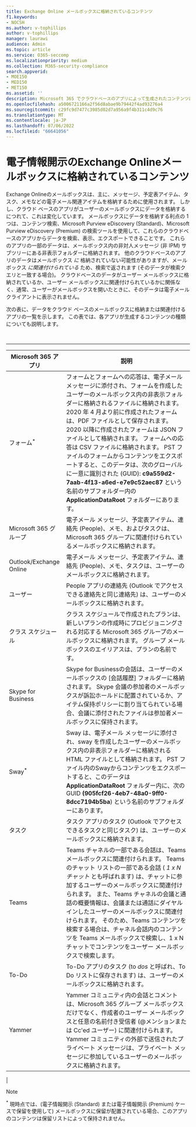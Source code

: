 ```yaml
---
title: Exchange Online メールボックスに格納されているコンテンツ
f1.keywords:
- NOCSH
ms.author: v-tophillips
author: v-tophillips
manager: laurawi
audience: Admin
ms.topic: article
ms.service: O365-seccomp
ms.localizationpriority: medium
ms.collection: M365-security-compliance
search.appverid:
- MOE150
- MED150
- MET150
ms.assetid: ''
description: Microsoft 365 でクラウドベースのアプリによって生成されたコンテンツは、ユーザーのExchange Onlineメールボックスに格納または関連付けられます。 このコンテンツは、Microsoft 電子情報開示ツールを使用して検索できます。
ms.openlocfilehash: a5006721166a2f56d8abae9b79442f4ad93276a4
ms.sourcegitcommit: c29fc9d7477c3985d02d7a956a9f4b311c4d9c76
ms.translationtype: MT
ms.contentlocale: ja-JP
ms.lasthandoff: 07/06/2022
ms.locfileid: "66641056"
---
```

# <a name="content-stored-in-exchange-online-mailboxes-for-ediscovery"></a>電子情報開示のExchange Onlineメールボックスに格納されているコンテンツ

Exchange Onlineのメールボックスは、主に、メッセージ、予定表アイテム、タスク、メモなどの電子メール関連アイテムを格納するために使用されます。 しかし、クラウド ベースのアプリがユーザーのメールボックスにデータを格納するにつれて、これは変化しています。 メールボックスにデータを格納する利点の 1 つは、コンテンツ検索、Microsoft Purview eDiscovery (Standard)、Microsoft Purview eDiscovery (Premium) の検索ツールを使用して、これらのクラウドベースのアプリからデータを検索、表示、エクスポートできることです。 これらのアプリの一部のデータは、メールボックス内の非対人メッセージ (非 IPM) サブツリーにある非表示フォルダーに格納されます。 他のクラウドベースのアプリのデータはメールボックス _に_ 格納されていない可能性がありますが、メールボックス _に関連付けられている_ ため、検索で返されます (そのデータが検索クエリと一致する場合)。 クラウドベースのデータがユーザー メールボックスに格納されているか、ユーザー メールボックスに関連付けられているかに関係なく、通常、ユーザーがメールボックスを開いたときに、そのデータは電子メール クライアントに表示されません。

次の表に、データをクラウド ベースのメールボックスに格納または関連付けるアプリの一覧を示します。 この表では、各アプリが生成するコンテンツの種類についても説明します。

<br>

****

|Microsoft 365 アプリ|説明|
|---|---|
|フォーム<sup>*</sup>|フォームとフォームへの応答は、電子メール メッセージに添付され、フォームを作成したユーザーのメールボックス内の非表示フォルダーに格納されるファイルに格納されます。 2020 年 4 月より前に作成されたフォームは、PDF ファイルとして保存されます。 2020 以降に作成されたフォームは JSON ファイルとして格納されます。 フォームへの応答は CSV ファイルに格納されます。 PST ファイルのフォームからコンテンツをエクスポートすると、このデータは、次のグローバルに一意に識別された (GUID): **c9a559d2-7aab-4f13-a6ed-e7e9c52aec87** という名前のサブフォルダー内の **ApplicationDataRoot** フォルダーにあります。|
|Microsoft 365 グループ|電子メール メッセージ、予定表アイテム、連絡先 (People)、メモ、およびタスクは、Microsoft 365 グループに関連付けられているメールボックスに格納されます。|
|Outlook/Exchange Online|電子メール メッセージ、予定表アイテム、連絡先 (People)、メモ、タスクは、ユーザーのメールボックスに格納されます。|
|ユーザー|People アプリの連絡先 (Outlook でアクセスできる連絡先と同じ連絡先) は、ユーザーのメールボックスに格納されます。|
|クラス スケジュール|クラス スケジュールで作成されたプランは、新しいプランの作成時にプロビジョニングされる対応する Microsoft 365 グループのメールボックスに格納されます。 グループ メールボックスのエイリアスは、プランの名前です。|
|Skype for Business|Skype for Businessの会話は、ユーザーのメールボックスの [会話履歴] フォルダーに格納されます。 Skype 会議の参加者のメールボックスが訴訟ホールドに配置されているか、アイテム保持ポリシーに割り当てられている場合、会議に添付されたファイルは参加者メールボックスに保持されます。|
|Sway<sup>*</sup>|Sway は、電子メール メッセージに添付され、sway を作成したユーザーのメールボックス内の非表示フォルダーに格納される HTML ファイルとして格納されます。 PST ファイル内のSwayからコンテンツをエクスポートすると、このデータは **ApplicationDataRoot** フォルダー内に、次の GUID **(905fcf26-4eb7-48a0-9ff0-8dcc7194b5ba**) という名前のサブフォルダーにあります。|
|タスク|タスク アプリのタスク (Outlook でアクセスできるタスクと同じタスク) は、ユーザーのメールボックスに格納されます。|
|Teams|Teams チャネルの一部である会話は、Teams メールボックスに関連付けられます。 Teams のチャット リストの一部である会話 ( *1 x N チャット* とも呼ばれます) は、チャットに参加するユーザーのメールボックスに関連付けられます。 また、Teams チャネルの会議と通話の概要情報は、会議または通話にダイヤルインしたユーザーのメールボックスに関連付けられます。 そのため、Teams コンテンツを検索する場合は、チャネル会話内のコンテンツを Teams メールボックスで検索し、1 x N チャットでコンテンツをユーザー メールボックスで検索します。|
|To-Do|To-Do アプリのタスク (to *dos* と呼ばれ、To Do リストに保存されます) は、ユーザーのメールボックスに格納されます。|
|Yammer|Yammer コミュニティ内の会話とコメントは、Microsoft 365 グループ メールボックスだけでなく、作成者のユーザー メールボックスと任意の名前付き受信者 (@メンションまたは Cc'ed ユーザー) に関連付けられます。 Yammer コミュニティの外部で送信されたプライベート メッセージは、プライベート メッセージに参加しているユーザーのメールボックスに格納されます。|
|

> [!NOTE]
> <sup>*</sup> 現時点では、(電子情報開示 (Standard) または電子情報開示 (Premium) ケースで保留を使用して) メールボックスに保留が配置されている場合、このアプリのコンテンツは保留リストによって保持されません。
